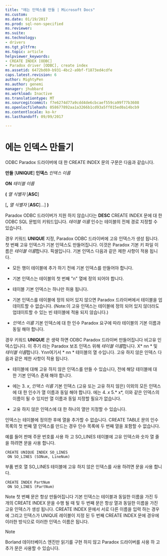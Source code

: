 ```yaml
---
title: "에는 인덱스를 만들 | Microsoft Docs"
ms.custom: 
ms.date: 01/19/2017
ms.prod: sql-non-specified
ms.reviewer: 
ms.suite: 
ms.technology:
- drivers
ms.tgt_pltfrm: 
ms.topic: article
helpviewer_keywords:
- CREATE INDEX [ODBC]
- Paradox driver [ODBC], create index
ms.assetid: 6472bd69-b931-4bc2-a9bf-f1873ed4cdfe
caps.latest.revision: 6
author: MightyPen
ms.author: genemi
manager: jhubbard
ms.workload: Inactive
ms.translationtype: MT
ms.sourcegitcommit: f7e6274d77a9cdd4de6cbcaef559ca99f77b3608
ms.openlocfilehash: 058677892aa1a3266b1cd93a5ff015ed0a14bcb9
ms.contentlocale: ko-kr
ms.lasthandoff: 09/09/2017

---
```

# <a name="create-index-for-paradox"></a>에는 인덱스 만들기
ODBC Paradox 드라이버에 대 한 CREATE INDEX 문의 구문은 다음과 같습니다.  
  
 **만들** [**UNIQUE**] **인덱스** *인덱스 이름*  
  
 **ON** *테이블 이름*  
  
 **(** *열 식별자* [**ASC**]  
  
 [**,** *열 식별자* [**ASC**]...] **)**  
  
 Paradox ODBC 드라이버가 지원 하지 않습니다는 **DESC** CREATE INDEX 문에 대 한 ODBC SQL 문법의 키워드입니다. *테이블 이름* 인수는 테이블의 전체 경로 지정할 수 있습니다.  
  
 경우 키워드 **UNIQUE** 지정, Paradox ODBC 드라이버에 고유 인덱스가 생성 됩니다. 첫 번째 고유 인덱스가 기본 인덱스도 만들어집니다. 이것은 Paradox 기본 키 파일 이름은 *테이블 이름*합니다. 픽셀입니다. 기본 인덱스 다음과 같은 제한 사항이 적용 됩니다.  
  
-   모든 행이 테이블에 추가 하기 전에 기본 인덱스를 만들어야 합니다.  
  
-   기본 인덱스는 테이블의 첫 번째 "n" 열에 정의 되어야 합니다.  
  
-   테이블 기본 인덱스는 하나만 허용 됩니다.  
  
-   기본 인덱스를 테이블에 정의 되어 있지 않으면 Paradox 드라이버에서 테이블을 업데이트할 수 없습니다. (Note:이 고유 인덱스는 테이블에 정의 되어 있지 않더라도 업데이트할 수 있는 빈 테이블에 적용 되지 않습니다.)  
  
-   *인덱스 이름* 기본 인덱스에 대 한 인수 Paradox 요구에 따라 테이블의 기본 이름과 동일 해야 합니다.  
  
 경우 키워드 **UNIQUE** 은 생략 하면 ODBC Paradox 드라이버 만들어집니다 비고유 인덱스입니다. 이 주기 라는 Paradox 보조 인덱스 위해 *테이블 이름*합니다. X* nn * 및 *테이블 이름*합니다. Y*nn*여기서 * nn * 테이블의 열 수입니다. 고유 하지 않은 인덱스 다음과 같은 제한 사항이 적용 됩니다.  
  
-   테이블에 대해 고유 하지 않은 인덱스를 만들 수 있습니다, 전에 해당 테이블에 대 한 기본 인덱스 존재 해야 합니다.  
  
-   에는 3. *x*, *인덱스 이름* 기본 인덱스 (고유 또는 고유 하지 않은) 이외의 모든 인덱스에 대 한 인수가 열 이름과 동일 해야 합니다. 에는 4. *x* 5.* x*, 이와 같은 인덱스의 이름이 될 수 있지만 열 이름과 동일 지정할 필요가 없습니다.  
  
-   고유 하지 않은 인덱스에 대 한 하나의 열만 지정할 수 있습니다.  
  
 인덱스는 테이블에 정의한 후에 열을 추가할 수 없습니다. CREATE TABLE 문의 인수 목록의 첫 번째 열 인덱스를 만드는 경우 인수 목록에 두 번째 열을 포함할 수 없습니다.  
  
 예를 들어 판매 주문 번호를 사용 하 고 SO_LINES 테이블에 고유 인덱스와 숫자 열 줄을 하려면 문을 사용 합니다.  
  
```  
CREATE UNIQUE INDEX SO_LINES  
 ON SO_LINES (SONum, LineNum)  
```  
  
 부품 번호 열 SO_LINES 테이블에 고유 하지 않은 인덱스를 사용 하려면 문을 사용 합니다.  
  
```  
CREATE INDEX PartNum  
 ON SO_LINES (PartNum)  
```  
  
 Note 첫 번째 문은 항상 만들어집니다 기본 인덱스는 테이블과 동일한 이름을 가진 두 개의 CREATE INDEX 문을 수행 될 때 및 두 번째 문은 항상 열과 동일한 이름을 가진 고유 인덱스가 생성 됩니다. CREATE INDEX 문에서 서로 다른 이름을 입력 하는 경우에 그리고 인덱스가 UNIQUE 레이블이 지정 된 두 번째 CREATE INDEX 문에 경우에 이러한 방식으로 이러한 인덱스 이름은 됩니다.  
  
> [!NOTE]  
>  Borland 데이터베이스 엔진만 읽기를 구현 하지 않고 Paradox 드라이버를 사용 하 고 추가 문은 사용할 수 있습니다.

